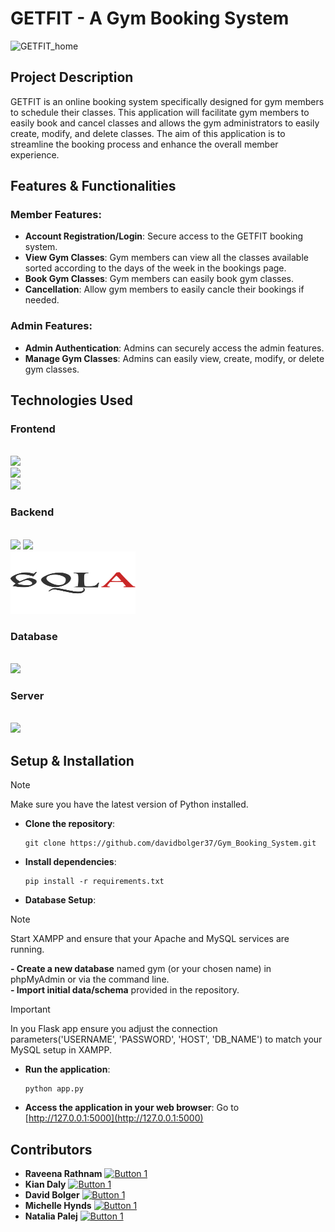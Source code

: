 # GETFIT - A Gym Booking System
![GETFIT_home](https://github.com/davidbolger37/Gym_Booking_System/assets/118574384/e0c0dfb3-4ca0-47c9-bec3-a2926c738f04)

## Project Description

GETFIT is an online booking system specifically designed for gym members to schedule their classes. This application will facilitate gym members to easily book and cancel classes and allows the gym administrators to easily create, modify, and delete classes. The aim of this application is to streamline the booking process and enhance the overall member experience. 

## Features & Functionalities

### Member Features: 
- **Account Registration/Login**: Secure access to the GETFIT booking system. 
- **View Gym Classes**: Gym members can view all the classes available sorted according to the days of the week in the bookings page.
- **Book Gym Classes**: Gym members can easily book gym classes.
- **Cancellation**: Allow gym members to easily cancle their bookings if needed. 
 
### Admin Features: 
- **Admin Authentication**: Admins can securely access the admin features.
- **Manage Gym Classes**: Admins can easily view, create, modify, or delete gym classes.

## Technologies Used

### Frontend
<code><a href="https://www.w3schools.com/html/" target="_blank"> <img height="100" src="https://www.vectorlogo.zone/logos/w3_html5/w3_html5-ar21.svg"></a></code>
<code><a href="https://www.w3schools.com/css/" target="_blank"> <img height="100" src="https://www.vectorlogo.zone/logos/w3_css/w3_css-ar21.svg"></a></code>
<code><a href="https://www.w3schools.com/js/" target="_blank"> <img height="100" src="https://www.vectorlogo.zone/logos/javascript/javascript-ar21.svg"></a></code> 
### Backend
<code><a href="https://www.python.org/" target="_blank"> <img height="100" src="https://www.vectorlogo.zone/logos/python/python-ar21.svg"></a></code>
<code><a href="https://flask.palletsprojects.com/" target="_blank"><img height="100" src="https://www.vectorlogo.zone/logos/pocoo_flask/pocoo_flask-ar21.svg"></a></code>
<code><a href="https://www.sqlalchemy.org/" target="_blank"> <img height="100" width="200" src="https://raw.githubusercontent.com/devicons/devicon/master/icons/sqlalchemy/sqlalchemy-original.svg"></a></code><br/>
### Database
<code><a href="https://mariadb.org/" target="_blank"> <img height="100" src="https://www.vectorlogo.zone/logos/mariadb/mariadb-ar21.svg"></a></code>
### Server
<code><a href="https://www.apache.org/" target="_blank"> <img height="100" src="https://www.vectorlogo.zone/logos/apache/apache-ar21.svg"></a></code>

## Setup & Installation

>[!NOTE]
>Make sure you have the latest version of Python installed.

- **Clone the repository**:
  
  ```
  git clone https://github.com/davidbolger37/Gym_Booking_System.git
  ```
  
- **Install dependencies**:

   ```
  pip install -r requirements.txt
  ```   

- **Database Setup**:
  
>[!NOTE]
>Start XAMPP and ensure that your Apache and MySQL services are running.<br>

**- Create a new database** named gym (or your chosen name) in phpMyAdmin or via the command line.<br>
**- Import initial data/schema** provided in the repository.<br>

>[!IMPORTANT]
>In you Flask app ensure you adjust the connection parameters('USERNAME', 'PASSWORD', 'HOST', 'DB_NAME') to match your MySQL setup in XAMPP.

- **Run the application**: 

  ```
  python app.py
  ```

- **Access the application in your web browser**:
  Go to [http://127.0.0.1:5000](http://127.0.0.1:5000)

## Contributors

- **Raveena Rathnam** [![Button 1](https://img.shields.io/badge/%22RaveenaRathnam%22-green.svg)](https://github.com/RaveenaRathnam)
- **Kian Daly** [![Button 1](https://img.shields.io/badge/%22KianDaly%22-blue.svg)](https://github.com/KianDaly)
- **David Bolger** [![Button 1](https://img.shields.io/badge/%22davidbolger37%22-yellow.svg)](https://github.com/davidbolger37)
- **Michelle Hynds** [![Button 1](https://img.shields.io/badge/%22newAccMH%22-red.svg)](https://github.com/newAccMH)
- **Natalia Palej** [![Button 1](https://img.shields.io/badge/%22NataliaPalej%22-violet.svg)](https://github.com/NataliaPalej)
 

  


 


